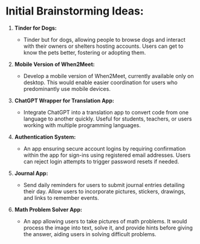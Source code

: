 # Initial Brainstorming Ideas:

1. **Tinder for Dogs:**
   - Tinder but for dogs, allowing people to browse dogs and interact with their owners or shelters hosting accounts. Users can get to know the pets better, fostering or adopting them.

2. **Mobile Version of When2Meet:**
   - Develop a mobile version of When2Meet, currently available only on desktop. This would enable easier coordination for users who predominantly use mobile devices.

3. **ChatGPT Wrapper for Translation App:**
   - Integrate ChatGPT into a translation app to convert code from one language to another quickly. Useful for students, teachers, or users working with multiple programming languages.

4. **Authentication System:**
   - An app ensuring secure account logins by requiring confirmation within the app for sign-ins using registered email addresses. Users can reject login attempts to trigger password resets if needed.

5. **Journal App:**
   - Send daily reminders for users to submit journal entries detailing their day. Allow users to incorporate pictures, stickers, drawings, and links to remember events.

6. **Math Problem Solver App:**
   - An app allowing users to take pictures of math problems. It would process the image into text, solve it, and provide hints before giving the answer, aiding users in solving difficult problems.
